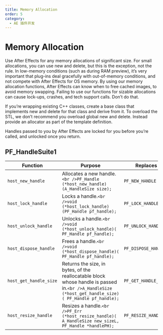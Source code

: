 ```yaml
---
title: Memory Allocation
order: 5
category:
  - AE 插件开发
---
```

# Memory Allocation

Use After Effects for any memory allocations of significant size. For small allocations, you can use new and delete, but this is the exception, not the rule. In low-memory conditions (such as during RAM preview), it’s very important that plug-ins deal gracefully with out-of-memory conditions, and not compete with After Effects for OS memory. By using our memory allocation functions, After Effects can know when to free cached images, to avoid memory swapping. Failing to use our functions for sizable allocations can cause lock-ups, crashes, and tech support calls. Don’t do that.

If you’re wrapping existing C++ classes, create a base class that implements new and delete for that class and derive from it. To overload the STL, we don’t recommend you overload global new and delete. Instead provide an allocator as part of the template definition.

Handles passed to you by After Effects are locked for you before you’re called, and unlocked once you return.

## PF_HandleSuite1

| **Function** | **Purpose** | **Replaces** |
| ---| --- | --- |
| `host_new_handle` | Allocates a new handle.`<br />PF_Handle (*host_new_handle)(A_HandleSize size);` | `PF_NEW_HANDLE` |
| `host_lock_handle` | Locks a handle.`<br />void (*host_lock_handle)(PF_Handle pf_handle);` | `PF_LOCK_HANDLE` |
| `host_unlock_handle` | Unlocks a handle.`<br />void (*host_unlock_handle)( PF_Handle pf_handle);` | `PF_UNLOCK_HANDLE` |
| `host_dispose_handle` | Frees a handle.`<br />void (*host_dispose_handle)( PF_Handle pf_handle);` | `PF_DISPOSE_HANDLE` |
| `host_get_handle_size` | Returns the size, in bytes, of the reallocatable block whose handle is passed in.`<br />A_HandleSize (*host_get_handle_size)( PF_Handle pf_handle);` | `PF_GET_HANDLE_SIZE` |
| `host_resize_handle` | Resizes a handle.`<br />PF_Err (*host_resize_handle)( A_HandleSize new_sizeL, PF_Handle *handlePH);` | `PF_RESIZE_HANDLE` |
